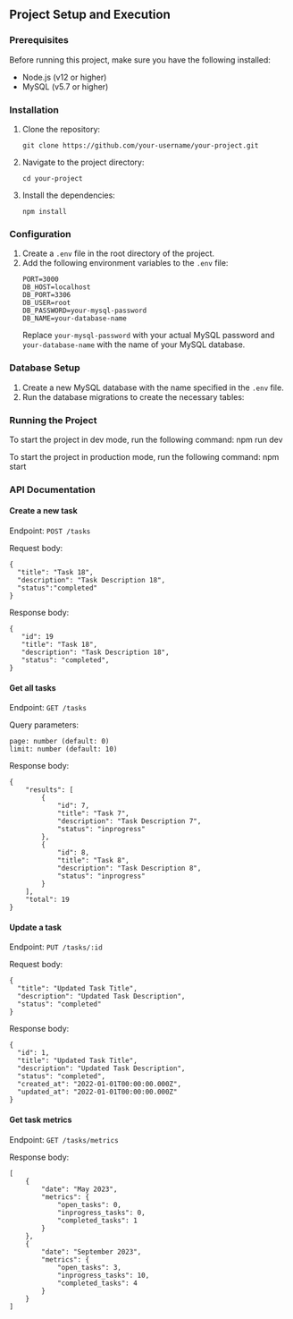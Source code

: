 ## Project Setup and Execution

### Prerequisites
Before running this project, make sure you have the following installed:
- Node.js (v12 or higher)
- MySQL (v5.7 or higher)

### Installation
1. Clone the repository:
   ```
   git clone https://github.com/your-username/your-project.git
   ```
2. Navigate to the project directory:
   ```
   cd your-project
   ```
3. Install the dependencies:
   ```
   npm install
   ```

### Configuration
1. Create a `.env` file in the root directory of the project.
2. Add the following environment variables to the `.env` file:
   ```
   PORT=3000
   DB_HOST=localhost
   DB_PORT=3306
   DB_USER=root
   DB_PASSWORD=your-mysql-password
   DB_NAME=your-database-name
   ```
   Replace `your-mysql-password` with your actual MySQL password and `your-database-name` with the name of your MySQL database.

### Database Setup
1. Create a new MySQL database with the name specified in the `.env` file.
2. Run the database migrations to create the necessary tables:


### Running the Project
To start the project in dev mode, run the following command:
   npm run dev

To start the project in production mode, run the following command:
   npm start

### API Documentation
#### Create a new task
Endpoint: `POST /tasks`

Request body:
```
{
  "title": "Task 18",
  "description": "Task Description 18",
  "status":"completed"
}
```
Response body:
```
{
   "id": 19
   "title": "Task 18",
   "description": "Task Description 18",
   "status": "completed",
}
```

#### Get all tasks
Endpoint: `GET /tasks`

Query parameters:
```
page: number (default: 0)
limit: number (default: 10)
```
Response body:
```
{
    "results": [
        {
            "id": 7,
            "title": "Task 7",
            "description": "Task Description 7",
            "status": "inprogress"
        },
        {
            "id": 8,
            "title": "Task 8",
            "description": "Task Description 8",
            "status": "inprogress"
        }
    ],
    "total": 19
}
```

#### Update a task
Endpoint: `PUT /tasks/:id`

Request body:
```
{
  "title": "Updated Task Title",
  "description": "Updated Task Description",
  "status": "completed"
}
```
Response body:
```
{
  "id": 1,
  "title": "Updated Task Title",
  "description": "Updated Task Description",
  "status": "completed",
  "created_at": "2022-01-01T00:00:00.000Z",
  "updated_at": "2022-01-01T00:00:00.000Z"
}
```

#### Get task metrics
Endpoint: `GET /tasks/metrics`

Response body:
```
[
    {
        "date": "May 2023",
        "metrics": {
            "open_tasks": 0,
            "inprogress_tasks": 0,
            "completed_tasks": 1
        }
    },
    {
        "date": "September 2023",
        "metrics": {
            "open_tasks": 3,
            "inprogress_tasks": 10,
            "completed_tasks": 4
        }
    }
]
```





